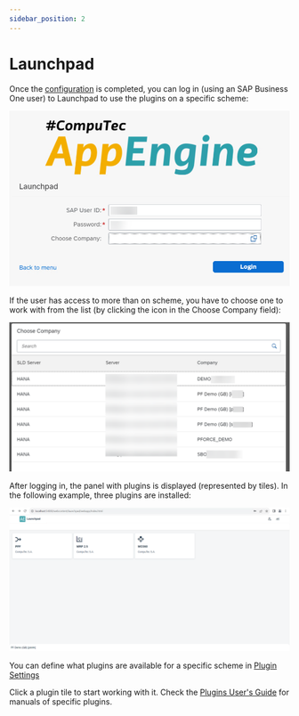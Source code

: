 ```yaml
---
sidebar_position: 2
---
```


# Launchpad

Once the [configuration](../administrators-guide/configuration-and-administration/overview.md) is completed, you can log in (using an SAP Business One user) to Launchpad to use the plugins on a specific scheme:

![Screenshot](./media/launchpad/launchpad-log-in.png)

If the user has access to more than on scheme, you have to choose one to work with from the list (by clicking the icon in the Choose Company field):

![Screenshot](./media/launchpad/launchpad-companies.png)

After logging in, the panel with plugins is displayed (represented by tiles). In the following example, three plugins are installed:

![Screenshot](./media/launchpad/launchpad-main.png)

You can define what plugins are available for a specific scheme in [Plugin Settings](../administrators-guide/configuration-and-administration/overview.md#plugins)

Click a plugin tile to start working with it. Check the [Plugins User's Guide](../plugins-user-guide/overview.md) for manuals of specific plugins.
